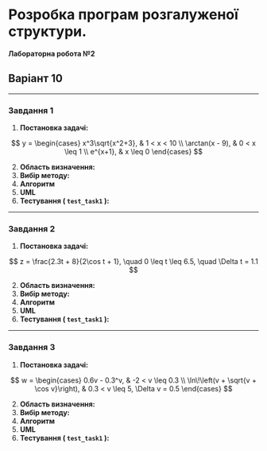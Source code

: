 # Розробка програм розгалуженої структури.
**Лабораторна робота №2**

## Варіант 10

---

### Завдання 1
1) **Постановка задачі:**

$$
y = \begin{cases}
x^3\sqrt{x^2+3}, & 1 < x < 10 \\
\arctan(x - 9), & 0 < x \leq 1 \\
e^{x+1}, & x \leq 0
\end{cases}
$$

2) **Область визначення:**
3) **Вибір методу:**
4) **Алгоритм**
5) **UML**
6) **Тестування ( `test_task1` ):**

---

### Завдання 2
1) **Постановка задачі:**

$$
z = \frac{2.3t + 8}{2\cos t + 1}, \quad 0 \leq t \leq 6.5, \quad \Delta t = 1.1
$$

2) **Область визначення:**
3) **Вибір методу:**
4) **Алгоритм**
5) **UML**
6) **Тестування ( `test_task1` ):**

---

### Завдання 3
1) **Постановка задачі:**

$$
w = \begin{cases}
0.6v - 0.3^v, & -2 < v \leq 0.3 \\
\ln\!\left(v + \sqrt{v + \cos v}\right), & 0.3 < v \leq 5, \Delta v = 0.5
\end{cases}
$$

2) **Область визначення:**
3) **Вибір методу:**
4) **Алгоритм**
5) **UML**
6) **Тестування ( `test_task1` ):**




